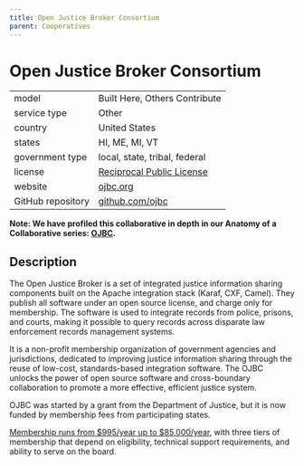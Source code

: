 ```yaml
---
title: Open Justice Broker Consortium
parent: Cooperatives
---
```


# Open Justice Broker Consortium

|                   |                                          |
|:------------------|:-----------------------------------------|
| model             | Built Here, Others Contribute
| service type      | Other
| country           | United States
| states				| HI, ME, MI, VT
| government type   | local, state, tribal, federal
| license           | [Reciprocal Public License](https://tldrlegal.com/license/reciprocal-public-license-1.5-(rpl-1.5))
| website           | [ojbc.org](https://www.ojbc.org/)
| GitHub repository | [github.com/ojbc](https://github.com/ojbc/)

**Note: We have profiled this collaborative in depth in our Anatomy of a Collaborative series: [OJBC](/case-studies/anatomy-of-a-collaborative/ojbc.html).**

## Description
The Open Justice Broker is a set of integrated justice information sharing components built on the Apache integration stack (Karaf, CXF, Camel). They publish all software under an open source license, and charge only for membership. The software is used to integrate records from police, prisons, and courts, making it possible to query records across disparate law enforcement records management systems.

It is a non-profit membership organization of government agencies and jurisdictions, dedicated to improving justice information sharing through the reuse of low-cost, standards-based integration software. The OJBC unlocks the power of open source software and cross-boundary collaboration to promote a more effective, efficient justice system.

OJBC was started by a grant from the Department of Justice, but it is now funded by membership fees from participating states. 

[Membership runs from $995/year up to $85,000/year](https://www.ojbc.org/membership/), with three tiers of membership that depend on eligibility, technical support requirements, and ability to serve on the board.

